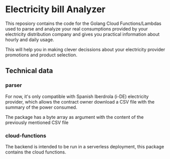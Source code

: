 # Electricity bill Analyzer

This reposiory contains the code for the Golang Cloud Functions/Lambdas used to parse and analyze your real consumptions provided by your electricity distribution company and gives you practical information about hourly and daily usage.

This will help you in making clever decissions about your electricity provider promotions and product selection.

## Technical data

### parser

For now, it's only compatible with Spanish Iberdrola (i-DE) electricity provider, which allows the contract owner download a CSV file with the summary of the power consumed.

The package has a byte array as argument with the content of the previously mentioned CSV file

### cloud-functions

The backend is intended to be run in a serverless deployment, this package contains the cloud functions.